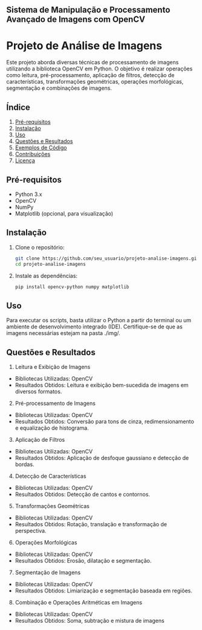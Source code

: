 ## Sistema de Manipulação e Processamento Avançado de Imagens com OpenCV

# Projeto de Análise de Imagens

Este projeto aborda diversas técnicas de processamento de imagens utilizando a biblioteca OpenCV em Python. O objetivo é realizar operações como leitura, pré-processamento, aplicação de filtros, detecção de características, transformações geométricas, operações morfológicas, segmentação e combinações de imagens.

## Índice

1. [Pré-requisitos](#pré-requisitos)
2. [Instalação](#instalação)
3. [Uso](#uso)
4. [Questões e Resultados](#questões-e-resultados)
5. [Exemplos de Código](#exemplos-de-código)
6. [Contribuições](#contribuições)
7. [Licença](#licença)

## Pré-requisitos

- Python 3.x
- OpenCV
- NumPy
- Matplotlib (opcional, para visualização)

## Instalação

1. Clone o repositório:
    ```bash
    git clone https://github.com/seu_usuario/projeto-analise-imagens.git
   cd projeto-analise-imagens
2. Instale as dependências:
    ```bash
    pip install opencv-python numpy matplotlib

## Uso

Para executar os scripts, basta utilizar o Python a partir do terminal ou um ambiente de desenvolvimento integrado (IDE). Certifique-se de que as imagens necessárias estejam na pasta ./img/.

## Questões e Resultados

1) Leitura e Exibição de Imagens
- Bibliotecas Utilizadas: OpenCV
- Resultados Obtidos: Leitura e exibição bem-sucedida de imagens em diversos formatos.
2) Pré-processamento de Imagens
- Bibliotecas Utilizadas: OpenCV
- Resultados Obtidos: Conversão para tons de cinza, redimensionamento e equalização de histograma.
3) Aplicação de Filtros
- Bibliotecas Utilizadas: OpenCV
- Resultados Obtidos: Aplicação de desfoque gaussiano e detecção de bordas.
4) Detecção de Características
- Bibliotecas Utilizadas: OpenCV
- Resultados Obtidos: Detecção de cantos e contornos.
5) Transformações Geométricas
- Bibliotecas Utilizadas: OpenCV
- Resultados Obtidos: Rotação, translação e transformação de perspectiva.
6) Operações Morfológicas
- Bibliotecas Utilizadas: OpenCV
- Resultados Obtidos: Erosão, dilatação e segmentação.
7) Segmentação de Imagens
- Bibliotecas Utilizadas: OpenCV
- Resultados Obtidos: Limiarização e segmentação baseada em regiões.
8) Combinação e Operações Aritméticas em Imagens
- Bibliotecas Utilizadas: OpenCV
- Resultados Obtidos: Soma, subtração e mistura de imagens
